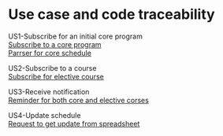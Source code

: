 # Use case and code traceability

US1-Subscribe for an initial core program\
[Subscribe to a core program](https://github.com/maloescher/InnoCalendar/tree/master/Code/InnoSchedule/modules/core)\
[Parrser for core schedule](https://github.com/maloescher/InnoCalendar/tree/master/Code/InnoSchedule/modules/autoparser)

US2-Subscribe to a course\
[Subscribe for elective course](https://github.com/maloescher/InnoCalendar/tree/master/Code/InnoSchedule/modules/electives_schedule)


US3-Receive notification\
[Reminder for both core and elective corses](https://github.com/maloescher/InnoCalendar/tree/master/Code/InnoSchedule/modules/remind)

US4-Update schedule\
[Request to get update from spreadsheet](https://github.com/maloescher/InnoCalendar/blob/master/Code/InnoSchedule/modules/autoparser/source.py#L212)

